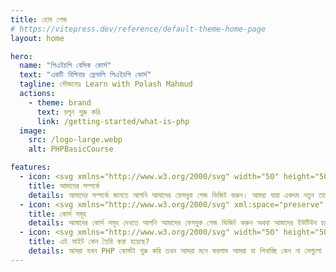 ```yaml
---
title: হোম পেজ
# https://vitepress.dev/reference/default-theme-home-page
layout: home

hero:
  name: "পিএইচপি বেসিক কোর্স"
  text: "একটি বিগিনার ফ্রেন্ডলি পিএইচপি কোর্স"
  tagline: সৌজন‍্যেঃ Learn with Polash Mahmud
  actions:
    - theme: brand
      text: চলুন শুরু করি
      link: /getting-started/what-is-php
  image:
    src: /logo-large.webp
    alt: PHPBasicCourse

features:
  - icon: <svg xmlns="http://www.w3.org/2000/svg" width="50" height="50" class="icon" viewBox="0 0 1024 1024"><path fill="#FCE3C3" d="M813.09 238.24H200.855s-35.86 11.324-35.86 79.27 35.86 81.157 35.86 81.157H813.09s-30.833-13.212-30.833-80.214 30.833-80.213 30.833-80.213z"/><path fill="#300604" d="M836.11 411.167H198.626l-2.092-.771c-1.798-.662-44.039-17.096-44.039-92.887 0-76.229 42.775-90.614 44.597-91.189l1.837-.58H836.11v25H203.434c-5.723 2.987-25.938 17.064-25.938 66.77 0 49.62 20.176 65.117 26.251 68.657H836.11v25z"/><path fill="#ED8F27" d="M256.75 275.988h231.233v18.873H256.75zm133.584 34.945h344.649v23.043H390.334zM262.52 349.398h150.736v23.043H262.52z"/><path fill="#FCE3C3" d="M907.017 433.246H294.782s-35.86 11.324-35.86 79.27 35.86 81.157 35.86 81.157h612.235s-30.833-13.212-30.833-80.214 30.833-80.213 30.833-80.213z"/><path fill="#300604" d="M930.037 606.173H292.553l-2.092-.771c-1.798-.662-44.039-17.096-44.039-92.887 0-76.229 42.775-90.614 44.597-91.189l1.837-.58h637.182v25H297.36c-5.723 2.987-25.938 17.064-25.938 66.77 0 49.62 20.176 65.117 26.251 68.657h632.364v25z"/><path fill="#ED8F27" d="M354.857 541.566h431.325v23.043H354.857z"/><path fill="#FCE3C3" d="M792.055 627.604H179.82s-35.86 11.324-35.86 79.27 35.86 81.157 35.86 81.157h612.235s-30.833-13.212-30.833-80.214 30.833-80.213 30.833-80.213z"/><path fill="#300604" d="M815.075 800.531H177.59l-2.092-.771c-1.799-.663-44.038-17.097-44.038-92.887 0-76.229 42.774-90.614 44.595-91.189l1.838-.58h637.183v25H182.397c-5.723 2.987-25.938 17.064-25.938 66.77 0 49.619 20.175 65.117 26.25 68.657h632.365v25z"/><path fill="#FCE3C3" d="m265.709 708.718-50.263 147.29 153.236-57.634z"/><path fill="#B12800" d="m314.22 744.184 54.462 54.19L697.02 470.635l-51.623-47.93z"/><path fill="#ED8F27" d="m268.266 699.017 54.461 54.19 328.339-327.739-51.623-47.93z"/><path fill="#228E9D" d="m645.397 329.934 58.74-57.215 41.085-3.024 52.717 53.485 3.061 42-66.183 67.658z"/><path fill="#300604" d="m362.732 805.746-97.023-97.028a8.645 8.645 0 0 1 0-12.226l422.24-422.237c11.268-11.271 26.55-17.075 42.624-16.073 13.979.871 26.973 7.542 36.878 17.445l29.748 29.746c21.576 21.574 21.578 56.555.002 78.131L374.957 805.746a8.644 8.644 0 0 1-12.225 0zm-77.039-103.141 83.152 83.158 415.308-415.308c14.343-14.341 14.34-37.686-.003-52.032l-31.123-31.12c-6.948-6.951-16.187-10.778-26.013-10.778s-19.065 3.827-26.016 10.778L285.693 702.605z"/><path fill="#300604" d="m697.02 470.642-96.201-96.201 40.744-40.745 96.201 96.201z"/><path fill="#300604" d="M697.02 483.681 587.766 374.432l53.798-53.793 109.249 109.249-53.793 53.793zm-83.151-109.249 83.152 83.152 27.695-27.695-83.152-83.152-27.695 27.695z"/><path fill="#300604" d="m745.703 381.239-13.049-13.049 18.11-18.107c3.265-3.268 3.265-8.585-.003-11.853l-8.768-8.771 13.049-13.049 8.771 8.771c10.459 10.465 10.459 27.485.003 37.951l-18.113 18.107zM638.998 419.4l13.05 13.048L327.27 757.224l-13.049-13.049z"/><path fill="#300604" d="M199.742 871.713 264 699.379l17.289 6.452-50.139 134.475 134.471-50.14 6.447 17.29z"/><path fill="#300604" d="m215.446 856.008 57.278-25.908-31.37-31.371z"/><path fill="#300604" d="m196.954 874.501 41.489-91.736 50.242 50.241-91.731 41.495zm47.311-59.812-10.328 22.829 22.829-10.327-12.501-12.502z"/></svg>
    title: আমাদের সম্পর্কে
    details: আমাদের সম্পর্কে জানতে আপনি আমাদের ফেসবুক পেজ ভিজিট করুন। আমরা যারা একদম নতুন তাদের সহজ ভাষায় পিএইচপি শিখানোর চেষ্টা করি। এছাড়াও আমাদের ইউটিউব চ্যানেলে পিএইচপি নিয়ে ভিডিও টিউটোরিয়াল পাবেন।
  - icon: <svg xmlns="http://www.w3.org/2000/svg" xml:space="preserve" width="50" height="50" viewBox="0 0 406.4 406.4"><path d="M366.4 98.4V308c0 5.6-4.8 10.4-10.4 10.4H50.4c-5.6 0-10.4-4.8-10.4-10.4V98.4C40 92.8 44.8 88 50.4 88H356c5.6.8 10.4 4.8 10.4 10.4zM283.2 196c0-3.2-1.6-5.6-4-7.2l-112-56c-2.4-.8-5.6-.8-8 0-2.4 1.6-4 4-4 7.2v112c0 2.4 1.6 5.6 4 7.2 1.6.8 2.4.8 4 .8.8 0 2.4 0 3.2-.8l112-56c3.2-.8 4.8-4 4.8-7.2z" style="fill:#ee5656"/><path d="m252.3 204.7-72 38.3-.3-54.9c0-8 8.8-13.6 16-10.4l56.3 27z" style="fill:#fff8ef"/><path d="M161.2 137.4v117.3l28.8-13.1V188c0-1.4.9-1.7 1-1.7 0 0 .1 0 .1.1l.2.1 55.1 27.1 33.5-16.8-118.7-59.4z" style="fill:#d9cdc1"/><path d="m256.8 196-86.4-43.2v86.4l8.8-4.8 65.6-32.8 12-5.6zm21.6 7.2-112 56c-.8.8-2.4.8-3.2.8-1.6 0-3.2 0-4-.8-2.4-1.6-4-4-4-7.2V140c0-3.2 1.6-5.6 4-7.2 2.4-1.6 5.6-1.6 8 0l112 56c2.4 1.6 4 4 4 7.2s-1.6 6.4-4.8 7.2z" style="fill:#42210b"/><path d="M356 59H50.4C28.3 59 11 76.3 11 98.4V308c0 22.1 17.3 39.4 39.4 39.4H356c22.1 0 39.4-17.3 39.4-39.4V98.4c0-22.1-17.3-39.4-39.4-39.4zm5.4 249c0 2.8-2.6 5.4-5.4 5.4H50.4c-2.8 0-5.4-2.6-5.4-5.4V98.4c0-2.8 2.6-5.4 5.4-5.4H356c2.8 0 5.4 2.6 5.4 5.4V308z" style="fill:#e94545"/><path d="M50.4 64.8C31.2 64.8 16 80 16 99.2v209.6c0 19.2 15.2 34.4 34.4 34.4H356c19.2 0 34.4-15.2 34.4-34.4V98.4c0-19.2-15.2-34.4-34.4-34.4H50.4v.8zM.8 98.4C.8 70.4 23.2 48 51.2 48H356c28 0 50.4 22.4 50.4 50.4V308c0 28-22.4 50.4-50.4 50.4H50.4C23.2 358.4 0 336 0 308V98.4h.8z" style="fill:#42210b"/></svg>
    title: কোর্স সমূহ
    details: আমাদের কোর্স সমূহ দেখতে আপনি আমাদের ফেসবুক পেজ ভিজিট করুন অথবা আমাদের ইউটিউব চ্যানেলে ভিজিট করুন।
  - icon: <svg xmlns="http://www.w3.org/2000/svg" width="50" height="50" aria-hidden="true" class="iconify iconify--twemoji" viewBox="0 0 36 36"><path fill="#8899A6" d="m34.247 6.324-2.742 2.743s-1.829.914-3.657-.915c-1.829-1.828-.915-3.657-.915-3.657l2.743-2.743C30.591.838 29.492 0 28.667 0a7.333 7.333 0 0 0-7.334 7.333c0 .569.072 1.121.194 1.653l-6.199 6.199 5.485 5.485 6.199-6.198a7.39 7.39 0 0 0 1.654.194 7.333 7.333 0 0 0 7.333-7.333c.001-.83-.838-1.923-1.752-1.009zm-19.027 9.04L3.031 27.552a3.832 3.832 0 0 0 0 5.417 3.832 3.832 0 0 0 5.417 0l12.187-12.188-5.415-5.417zM5.763 31.838a1.482 1.482 0 1 1 0-2.964 1.482 1.482 0 0 1 0 2.964z"/><path fill="#F4900C" d="M30.83 33.279c1.166 1.166 3.022 1.221 4.121.121 1.1-1.1 1.045-2.955-.121-4.121L11.565 6.014c-1.167-1.167-3.021-1.221-4.121-.121-1.1 1.1-1.045 2.955.121 4.121L30.83 33.279z"/><path fill="#66757F" d="M21.444.893s-6-3-11 2l-7 7s-1-1-2 0l-1 1s-1 1 0 2l4 4s1 1 2 0l1-1s1-1 0-2l-.078-.078c.77-.743 1.923-1.5 3.078-.922l4-4s-1-3 1-5 3-2 5-2 1-1 1-1z"/></svg>  
    title: এই সাইট কেন তৈরি করা হয়েছে?
    details: আমরা যখন PHP কোর্সটা শুরু করি তখন আমরা মনে করলাম আমরা যা শিখাচ্ছি কেন না সেগুলো কোথাও নোট করে রাখা যাক। সেই চিন্তা থেকেই আমাদের এই ডকুমেন্টেশনটি তৈরি করা। আমরা যেই কোড গুলো লেখব সেগুলো এই ডকুমেন্টেশনে নোট করে রাখা হবে। যাতে আমরা পরবর্তীতে যখন কোড গুলো দেখব তখন আমরা এই ডকুমেন্টেশন থেকে দেখে নিতে পারি।
---
```


<style>
:root {
  --vp-home-hero-name-color: transparent;
  --vp-home-hero-name-background: -webkit-linear-gradient(120deg, #bd34fe 30%, #41d1ff);

  --vp-home-hero-image-background-image: linear-gradient(-45deg, #bd34fe 50%, #47caff 50%);
  --vp-home-hero-image-filter: blur(44px);
}

@media (min-width: 640px) {
  :root {
    --vp-home-hero-image-filter: blur(56px);
  }
}

@media (min-width: 960px) {
  :root {
    --vp-home-hero-image-filter: blur(68px);
  }
}
</style>

